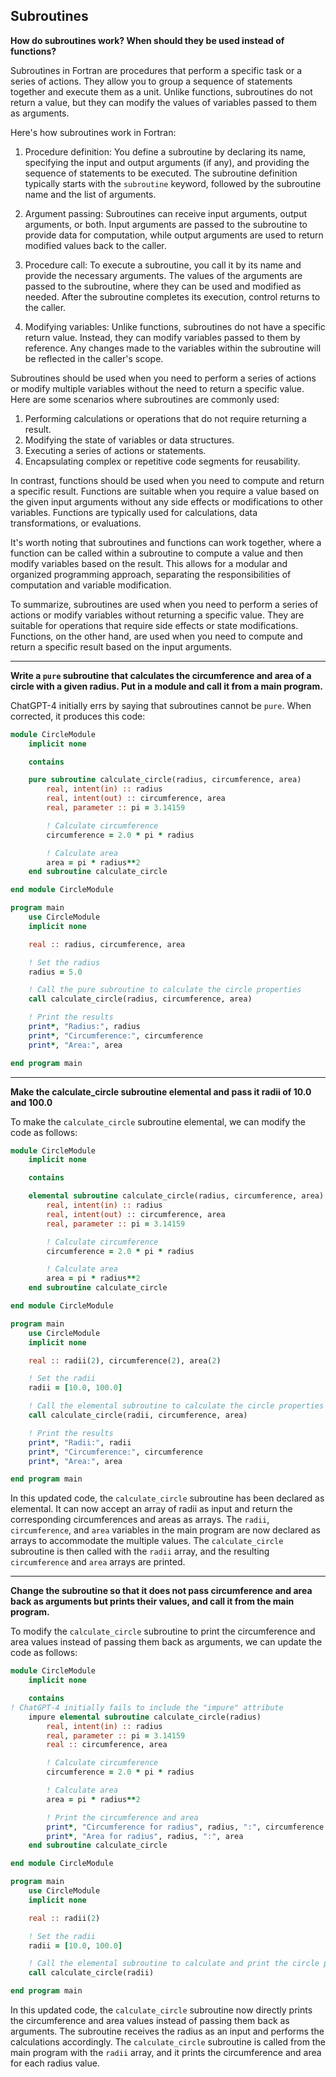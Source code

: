 ## Subroutines

**How do subroutines work? When should they be used instead of functions?**

Subroutines in Fortran are procedures that perform a specific task or a series of actions. They allow you to group a sequence of statements together and execute them as a unit. Unlike functions, subroutines do not return a value, but they can modify the values of variables passed to them as arguments.

Here's how subroutines work in Fortran:

1. Procedure definition: You define a subroutine by declaring its name, specifying the input and output arguments (if any), and providing the sequence of statements to be executed. The subroutine definition typically starts with the `subroutine` keyword, followed by the subroutine name and the list of arguments.

2. Argument passing: Subroutines can receive input arguments, output arguments, or both. Input arguments are passed to the subroutine to provide data for computation, while output arguments are used to return modified values back to the caller.

3. Procedure call: To execute a subroutine, you call it by its name and provide the necessary arguments. The values of the arguments are passed to the subroutine, where they can be used and modified as needed. After the subroutine completes its execution, control returns to the caller.

4. Modifying variables: Unlike functions, subroutines do not have a specific return value. Instead, they can modify variables passed to them by reference. Any changes made to the variables within the subroutine will be reflected in the caller's scope.

Subroutines should be used when you need to perform a series of actions or modify multiple variables without the need to return a specific value. Here are some scenarios where subroutines are commonly used:

1. Performing calculations or operations that do not require returning a result.
2. Modifying the state of variables or data structures.
3. Executing a series of actions or statements.
4. Encapsulating complex or repetitive code segments for reusability.

In contrast, functions should be used when you need to compute and return a specific result. Functions are suitable when you require a value based on the given input arguments without any side effects or modifications to other variables. Functions are typically used for calculations, data transformations, or evaluations.

It's worth noting that subroutines and functions can work together, where a function can be called within a subroutine to compute a value and then modify variables based on the result. This allows for a modular and organized programming approach, separating the responsibilities of computation and variable modification.

To summarize, subroutines are used when you need to perform a series of actions or modify variables without returning a specific value. They are suitable for operations that require side effects or state modifications. Functions, on the other hand, are used when you need to compute and return a specific result based on the input arguments.

---
**Write a `pure` subroutine that calculates the circumference and area of a circle with a given radius. Put in a module and call it from a main program.**

ChatGPT-4 initially errs by saying that subroutines cannot be `pure`. When corrected, it produces this code:

```fortran
module CircleModule
    implicit none

    contains

    pure subroutine calculate_circle(radius, circumference, area)
        real, intent(in) :: radius
        real, intent(out) :: circumference, area
        real, parameter :: pi = 3.14159

        ! Calculate circumference
        circumference = 2.0 * pi * radius

        ! Calculate area
        area = pi * radius**2
    end subroutine calculate_circle

end module CircleModule

program main
    use CircleModule
    implicit none

    real :: radius, circumference, area

    ! Set the radius
    radius = 5.0

    ! Call the pure subroutine to calculate the circle properties
    call calculate_circle(radius, circumference, area)

    ! Print the results
    print*, "Radius:", radius
    print*, "Circumference:", circumference
    print*, "Area:", area

end program main
```

---
**Make the calculate_circle subroutine elemental and pass it radii of 10.0 and 100.0**

To make the `calculate_circle` subroutine elemental, we can modify the code as follows:

```fortran
module CircleModule
    implicit none

    contains

    elemental subroutine calculate_circle(radius, circumference, area)
        real, intent(in) :: radius
        real, intent(out) :: circumference, area
        real, parameter :: pi = 3.14159

        ! Calculate circumference
        circumference = 2.0 * pi * radius

        ! Calculate area
        area = pi * radius**2
    end subroutine calculate_circle

end module CircleModule

program main
    use CircleModule
    implicit none

    real :: radii(2), circumference(2), area(2)

    ! Set the radii
    radii = [10.0, 100.0]

    ! Call the elemental subroutine to calculate the circle properties
    call calculate_circle(radii, circumference, area)

    ! Print the results
    print*, "Radii:", radii
    print*, "Circumference:", circumference
    print*, "Area:", area

end program main
```

In this updated code, the `calculate_circle` subroutine has been declared as elemental. It can now accept an array of radii as input and return the corresponding circumferences and areas as arrays. The `radii`, `circumference`, and `area` variables in the main program are now declared as arrays to accommodate the multiple values. The `calculate_circle` subroutine is then called with the `radii` array, and the resulting `circumference` and `area` arrays are printed.

---
**Change the subroutine so that it does not pass circumference and area back as arguments but prints their values, and call it from the main program.**

To modify the `calculate_circle` subroutine to print the circumference and area values instead of passing them back as arguments, we can update the code as follows:

```fortran
module CircleModule
    implicit none

    contains
! ChatGPT-4 initially fails to include the "impure" attribute
    impure elemental subroutine calculate_circle(radius)
        real, intent(in) :: radius
        real, parameter :: pi = 3.14159
        real :: circumference, area

        ! Calculate circumference
        circumference = 2.0 * pi * radius

        ! Calculate area
        area = pi * radius**2

        ! Print the circumference and area
        print*, "Circumference for radius", radius, ":", circumference
        print*, "Area for radius", radius, ":", area
    end subroutine calculate_circle

end module CircleModule

program main
    use CircleModule
    implicit none

    real :: radii(2)

    ! Set the radii
    radii = [10.0, 100.0]

    ! Call the elemental subroutine to calculate and print the circle properties
    call calculate_circle(radii)

end program main
```

In this updated code, the `calculate_circle` subroutine now directly prints the circumference and area values instead of passing them back as arguments. The subroutine receives the radius as an input and performs the calculations accordingly. The `calculate_circle` subroutine is called from the main program with the `radii` array, and it prints the circumference and area for each radius value.
